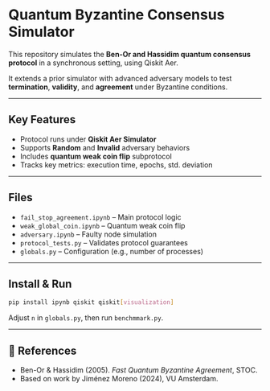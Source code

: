 # Quantum Byzantine Consensus Simulator

This repository simulates the **Ben-Or and Hassidim quantum consensus protocol** in a synchronous setting, using Qiskit Aer.

It extends a prior simulator with advanced adversary models to test **termination**, **validity**, and **agreement** under Byzantine conditions.

---

## Key Features

- Protocol runs under **Qiskit Aer Simulator**
- Supports **Random** and **Invalid** adversary behaviors
- Includes **quantum weak coin flip** subprotocol
- Tracks key metrics: execution time, epochs, std. deviation

---

## Files

- `fail_stop_agreement.ipynb` – Main protocol logic
- `weak_global_coin.ipynb` – Quantum weak coin flip
- `adversary.ipynb` – Faulty node simulation
- `protocol_tests.py` – Validates protocol guarantees
- `globals.py` – Configuration (e.g., number of processes)

---

## Install & Run

```bash
pip install ipynb qiskit qiskit[visualization]
```

Adjust `n` in `globals.py`, then run `benchmmark.py`.

---

## 📖 References

- Ben-Or & Hassidim (2005). *Fast Quantum Byzantine Agreement*, STOC.
- Based on work by Jiménez Moreno (2024), VU Amsterdam.
